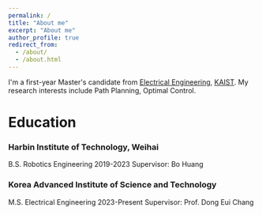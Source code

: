 ```yaml
---
permalink: /
title: "About me"
excerpt: "About me"
author_profile: true
redirect_from: 
  - /about/
  - /about.html
---
```


I'm a first-year Master's candidate from [Electrical Engineering](https://ee.kaist.ac.kr/), [KAIST](https://www.kaist.ac.kr/kr/). My research interests include Path Planning, Optimal Control.

Education
======
### Harbin Institute of Technology, Weihai
B.S. Robotics Engineering 2019-2023
Supervisor: Bo Huang

### Korea Advanced Institute of Science and Technology
M.S. Electrical Engineering 2023-Present
Supervisor: Prof. Dong Eui Chang
